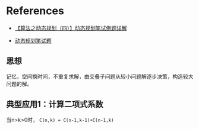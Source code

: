 # References
- [【算法之动态规划（四）】动态规划笔试例题详解](https://hit-alibaba.github.io/interview/)

- [动态规划笔试题](http://www.cnblogs.com/luxiaoxun/archive/2012/11/15/2771605.html)


## 思想

记忆，空间换时间，不重复求解，由交叠子问题从较小问题解逐步决策，构造较大问题的解。


## 典型应用1：计算二项式系数

当n>k>0时， `C(n,k) = C(n-1,k-1)+C(n-1,k)`
